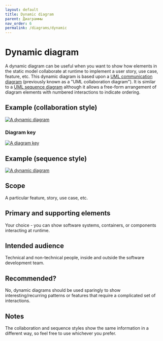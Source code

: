 ```yaml
---
layout: default
title: Dynamic diagram
parent: Диаграммы
nav_order: 6
permalink: /diagrams/dynamic
---
```


# Dynamic diagram

A dynamic diagram can be useful when you want to show how elements in the static model collaborate at runtime to
implement a user story, use case, feature, etc. This dynamic diagram is based upon a
[UML communication diagram](https://en.wikipedia.org/wiki/Communication_diagram)
(previously known as a "UML collaboration diagram"). It is similar to a
[UML sequence diagram](https://en.wikipedia.org/wiki/Sequence_diagram) although it allows
a free-form arrangement of diagram elements with numbered interactions to indicate ordering.

## Example (collaboration style)

[![A dynamic diagram](https://static.structurizr.com/workspace/36141/diagrams/SignIn.png)](https://static.structurizr.com/workspace/36141/diagrams/SignIn.png)

### Diagram key

[![A diagram key](https://static.structurizr.com/workspace/36141/diagrams/SignIn-key.png)](https://static.structurizr.com/workspace/36141/diagrams/SignIn-key.png)

## Example (sequence style)

[![A dynamic diagram](/images/bigbankplc-SignIn-sequence.png)](/images/bigbankplc-SignIn-sequence.png)

## Scope

A particular feature, story, use case, etc.

## Primary and supporting elements

Your choice - you can show software systems, containers, or components interacting at runtime.

## Intended audience

Technical and non-technical people, inside and outside the software development team.

## Recommended?

No, dynamic diagrams should be used sparingly to show interesting/recurring patterns or features that require a
complicated set of interactions.

## Notes

The collaboration and sequence styles show the same information in a different way,
so feel free to use whichever you prefer.

<script type="application/javascript" src="https://code.jquery.com/jquery-3.7.1.slim.min.js"></script>
<script type="application/javascript" src="/assets/c4model.js"></script>
